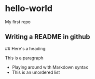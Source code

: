 # hello-world
My first repo

<h2> Writing a README in github </h2>
## Here's a heading 
<p> This is a paragraph </p>

- Playing around with Markdown syntax
- This is an unordered list 


